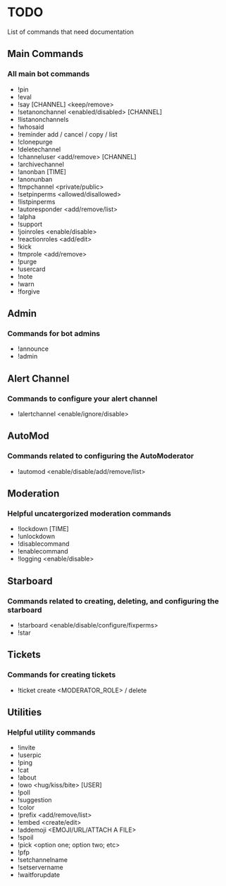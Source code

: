 # TODO

List of commands that need documentation

## Main Commands

### All main bot commands

- !pin <MESSAGE>
- !eval
- !say [CHANNEL] <keep/remove> <TEXT>
- !setanonchannel <enabled/disabled> [CHANNEL]
- !listanonchannels
- !whosaid <ID>
- !reminder add <DURATION> <TEXT> / cancel <ID> / copy <ID> / list
- !clonepurge
- !deletechannel
- !channeluser <add/remove> <USER> [CHANNEL]
- !archivechannel <ROLE>
- !anonban <USER> [TIME]
- !anonunban <USER>
- !tmpchannel <NAME> <DURATION> <private/public>
- !setpinperms <allowed/disallowed> <ROLE>
- !listpinperms
- !autoresponder <add/remove/list>
- !alpha <TEXT>
- !support
- !joinroles <enable/disable>
- !reactionroles <add/edit>
- !kick <USER>
- !tmprole <add/remove> <USER> <ROLE> <DURATION>
- !purge <COUNT>
- !usercard <USER>
- !note <USER> <REASON>
- !warn <USER> <REASON>
- !forgive

## Admin

### Commands for bot admins

- !announce
- !admin

## Alert Channel

### Commands to configure your alert channel

- !alertchannel <enable/ignore/disable>

## AutoMod

### Commands related to configuring the AutoModerator

- !automod <enable/disable/add/remove/list>

## Moderation

### Helpful uncatergorized moderation commands

- !lockdown [TIME]
- !unlockdown <CHANNEL>
- !disablecommand <COMMAND>
- !enablecommand <COMMAND>
- !logging <enable/disable>

## Starboard

### Commands related to creating, deleting, and configuring the starboard

- !starboard <enable/disable/configure/fixperms>
- !star <random>

## Tickets

### Commands for creating tickets

- !ticket create <MODERATOR_ROLE> <USER> / delete

## Utilities

### Helpful utility commands

- !invite
- !userpic
- !ping
- !cat
- !about
- !owo <hug/kiss/bite> [USER]
- !poll <TEXT>
- !suggestion
- !color <COLOR>
- !prefix <add/remove/list>
- !embed <create/edit>
- !addemoji <NAME> <EMOJI/URL/ATTACH A FILE>
- !spoil <TEXT>
- !pick <option one; option two; etc>
- !pfp <USER>
- !setchannelname <NAME>
- !setservername <NAME>
- !waitforupdate
